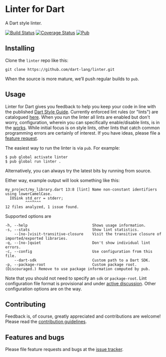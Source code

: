 # Linter for Dart

A Dart style linter.

[![Build Status](https://travis-ci.org/dart-lang/linter.svg)](https://travis-ci.org/dart-lang/linter)
[![Coverage Status](https://coveralls.io/repos/dart-lang/linter/badge.svg)](https://coveralls.io/r/dart-lang/linter)
[![Pub](https://img.shields.io/pub/v/linter.svg)]()

## Installing

Clone the `linter` repo like this:

    git clone https://github.com/dart-lang/linter.git

When the source is more mature, we’ll push regular builds to `pub`.

## Usage

Linter for Dart gives you feedback to help you keep your code in line with the published [Dart Style Guide](https://www.dartlang.org/articles/style-guide/). Currently enforced lint rules (or "lints") are catalogued [here](http://dart-lang.github.io/linter/lints/).  When you run the linter all lints are enabled but don't worry, configuration, wherein you can specifically enable/disable lints, is in the [works](https://github.com/dart-lang/linter/issues/7).  While initial focus is on style lints, other lints that catch common programming errors are certainly of interest.  If you have ideas, please file a [feature request][tracker].

The easiest way to run the linter is via `pub`.  For example:

    $ pub global activate linter
    $ pub global run linter .

Alternatively, you can always try the latest bits by running from source.

Either way, example output will look something like this:

    my_project/my_library.dart 13:8 [lint] Name non-constant identifiers using lowerCamelCase.
      IOSink std_err = stderr;
             ^^^^^^^
    12 files analyzed, 1 issue found.

Supported options are

    -h, --help                             Shows usage information.
    -s, --stats                            Show lint statistics.
        --[no-]visit-transitive-closure    Visit the transitive closure of imported/exported libraries.
    -q, --[no-]quiet                       Don't show individual lint errors.
    -c, --config                           Use configuration from this file.
        --dart-sdk                         Custom path to a Dart SDK.
    -p, --package-root                     Custom package root. (Discouraged.) Remove to use package information computed by pub.

Note that you should not need to specify an `sdk` or `package-root`. Lint configuration file format is provisional and under [active discussion](https://github.com/dart-lang/linter/issues/41). Other configuration options are on the way.  


## Contributing

Feedback is, of course, greatly appreciated and contributions are welcome! Please read the
[contribution guidelines](CONTRIBUTING.md).

## Features and bugs

Please file feature requests and bugs at the [issue tracker][tracker].

[tracker]: https://github.com/dart-lang/linter/issues

